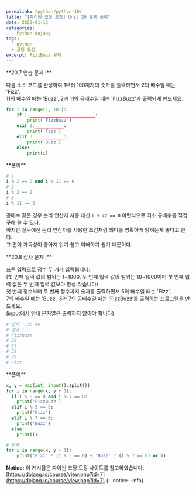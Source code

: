 ```yaml
---
permalink: /python/python-10/
title: "[파이썬 코딩 도장] Unit 20 문제 풀이"
date: 2022-01-15
categories:
  - Python dojang
tags:
  - python
  - 코딩 도장
excerpt: FizzBuzz 문제
---
```


<div class="notice--success" markdown="1">
**20.7 연습 문제 :**

다음 소스 코드를 완성하여 1부터 100까지의 숫자를 출력하면서 2의 배수일 때는 'Fizz',<br>
11의 배수일 때는 'Buzz', 2과 11의 공배수일 때는 'FizzBuzz'가 출력되게 만드세요.

```python
for i in range(1, 101):
    if 1._________________________:
        print('FizzBuzz')
    elif 2.___________:
        print('Fizz')
    elif 3.___________:
        print('Buzz')
    else:
        print(i)
```
</div>

<div class="notice" markdown="1">
**풀이**

```python
# 1
i % 2 == 0 and i % 11 == 0
# 2
i % 2 == 0
# 3
i % 11 == 0
```
공배수 같은 경우 논리 연산자 사용 대신 `i % 22 == 0` 이런식으로 최소 공배수를 직접 구해 쓸 수 있다.<br>
하지만 실무에선 논리 연산자를 사용한 조건처럼 의미를 명확하게 밝히는게 좋다고 한다.<br>
그 편이 가독성이 좋아져 읽기 쉽고 이해하기 쉽기 때문이다.
</div>

<div class="notice--success" markdown="1">
**20.8 심사 문제 :**

표준 입력으로 정수 두 개가 입력됩니다.<br>
(첫 번째 입력 값의 범위는 1~1000, 두 번째 입력 값의 범위는 10~1000이며 첫 번째 입력 값은 두 번째 입력 값보다 항상 작습니다)<br>
첫 번째 정수부터 두 번째 정수까지 숫자를 출력하면서 5의 배수일 때는 'Fizz',<br>
7의 배수일 때는 'Buzz', 5와 7의 공배수일 때는 'FizzBuzz'를 출력하는 프로그램을 만드세요.<br>(input에서 안내 문자열은 출력하지 않아야 합니다)

```python
# 입력 : 35 40
# 결과 : 
# FizzBuzz
# 36
# 37
# 38
# 39
# Fizz
```
</div>

<div class="notice" markdown="1">
**풀이**

```python
x, y = map(int, input().split())
for i in range(x, y + 1):
  if i % 5 == 0 and i % 7 == 0:
    print('FizzBuzz')
  elif i % 5 == 0:
    print('Fizz')
  elif i % 7 == 0:
    print('Buzz')
  else:
    print(i)

# 단축
for i in range(x, y + 1):
    print('Fizz' * (i % 5 == 0) + 'Buzz' * (i % 7 == 0) or i)
```

</div>

**Notice:** 이 게시물은 파이썬 코딩 도장 사이트를 참고하였습니다.
[https://dojang.io/course/view.php?id=7](https://dojang.io/course/view.php?id=7)
{: .notice--info}